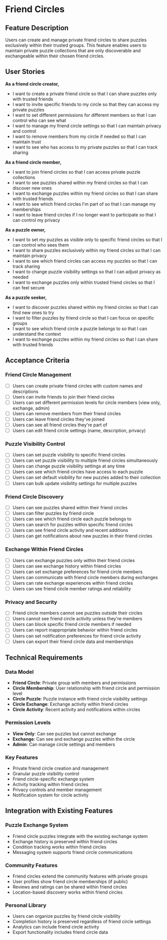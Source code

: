 # Friend Circles

## Feature Description
Users can create and manage private friend circles to share puzzles exclusively within their trusted groups. This feature enables users to maintain private puzzle collections that are only discoverable and exchangeable within their chosen friend circles.

## User Stories

**As a friend circle creator,**
- I want to create a private friend circle so that I can share puzzles only with trusted friends
- I want to invite specific friends to my circle so that they can access my private puzzles
- I want to set different permissions for different members so that I can control who can see what
- I want to manage my friend circle settings so that I can maintain privacy and control
- I want to remove members from my circle if needed so that I can maintain trust
- I want to see who has access to my private puzzles so that I can track sharing

**As a friend circle member,**
- I want to join friend circles so that I can access private puzzle collections
- I want to see puzzles shared within my friend circles so that I can discover new ones
- I want to exchange puzzles within my friend circles so that I can share with trusted friends
- I want to see which friend circles I'm part of so that I can manage my memberships
- I want to leave friend circles if I no longer want to participate so that I can control my privacy

**As a puzzle owner,**
- I want to set my puzzles as visible only to specific friend circles so that I can control who sees them
- I want to share puzzles exclusively within my friend circles so that I can maintain privacy
- I want to see which friend circles can access my puzzles so that I can track sharing
- I want to change puzzle visibility settings so that I can adjust privacy as needed
- I want to exchange puzzles only within trusted friend circles so that I can feel secure

**As a puzzle seeker,**
- I want to discover puzzles shared within my friend circles so that I can find new ones to try
- I want to filter puzzles by friend circle so that I can focus on specific groups
- I want to see which friend circle a puzzle belongs to so that I can understand the context
- I want to exchange puzzles within my friend circles so that I can share with trusted friends

## Acceptance Criteria

### Friend Circle Management
- [ ] Users can create private friend circles with custom names and descriptions
- [ ] Users can invite friends to join their friend circles
- [ ] Users can set different permission levels for circle members (view only, exchange, admin)
- [ ] Users can remove members from their friend circles
- [ ] Users can leave friend circles they've joined
- [ ] Users can see all friend circles they're part of
- [ ] Users can edit friend circle settings (name, description, privacy)

### Puzzle Visibility Control
- [ ] Users can set puzzle visibility to specific friend circles
- [ ] Users can set puzzle visibility to multiple friend circles simultaneously
- [ ] Users can change puzzle visibility settings at any time
- [ ] Users can see which friend circles have access to each puzzle
- [ ] Users can set default visibility for new puzzles added to their collection
- [ ] Users can bulk update visibility settings for multiple puzzles

### Friend Circle Discovery
- [ ] Users can see puzzles shared within their friend circles
- [ ] Users can filter puzzles by friend circle
- [ ] Users can see which friend circle each puzzle belongs to
- [ ] Users can search for puzzles within specific friend circles
- [ ] Users can see friend circle activity and recent additions
- [ ] Users can get notifications about new puzzles in their friend circles

### Exchange Within Friend Circles
- [ ] Users can exchange puzzles only within their friend circles
- [ ] Users can see exchange history within friend circles
- [ ] Users can set exchange preferences for friend circle members
- [ ] Users can communicate with friend circle members during exchanges
- [ ] Users can rate exchange experiences within friend circles
- [ ] Users can see friend circle member ratings and reliability

### Privacy and Security
- [ ] Friend circle members cannot see puzzles outside their circles
- [ ] Users cannot see friend circle activity unless they're members
- [ ] Users can block specific friend circle members if needed
- [ ] Users can report inappropriate behavior within friend circles
- [ ] Users can set notification preferences for friend circle activity
- [ ] Users can export their friend circle data and memberships

## Technical Requirements

### Data Model
- **Friend Circle**: Private group with members and permissions
- **Circle Membership**: User relationship with friend circle and permission level
- **Circle Puzzle**: Puzzle instance with friend circle visibility settings
- **Circle Exchange**: Exchange activity within friend circles
- **Circle Activity**: Recent activity and notifications within circles

### Permission Levels
- **View Only**: Can see puzzles but cannot exchange
- **Exchange**: Can see and exchange puzzles within the circle
- **Admin**: Can manage circle settings and members

### Key Features
- Private friend circle creation and management
- Granular puzzle visibility control
- Friend circle-specific exchange system
- Activity tracking within friend circles
- Privacy controls and member management
- Notification system for circle activity

## Integration with Existing Features

### Puzzle Exchange System
- Friend circle puzzles integrate with the existing exchange system
- Exchange history is preserved within friend circles
- Condition tracking works within friend circles
- Messaging system supports friend circle communications

### Community Features
- Friend circles extend the community features with private groups
- User profiles show friend circle memberships (if public)
- Reviews and ratings can be shared within friend circles
- Location-based discovery works within friend circles

### Personal Library
- Users can organize puzzles by friend circle visibility
- Completion history is preserved regardless of friend circle settings
- Analytics can include friend circle activity
- Export functionality includes friend circle data 